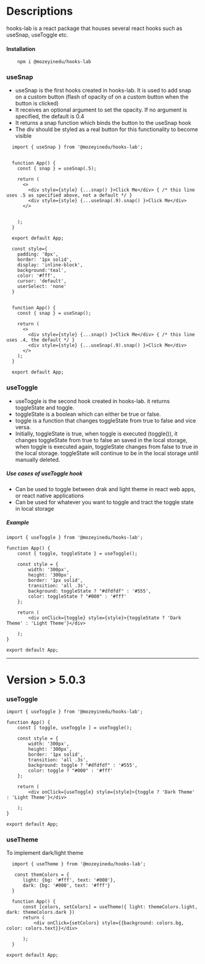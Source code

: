 # Descriptions

hooks-lab is a react package that houses several react hooks such as useSnap, useToggle etc.

#### Installation
```
    npm i @mozeyinedu/hooks-lab
```

### useSnap
* useSnap is the first hooks created in hooks-lab. It is used to add snap on a custom button (flash of opacity of on a custom button when the button is clicked)
* It receives an optional argument to set the opacity. If no argument is specified, the default is 0.4 
* It returns a snap function which binds the button to the useSnap hook
* The div should be styled as a real button for this functionality to become visible

```
  import { useSnap } from '@mozeyinedu/hooks-lab';

    
  function App() {
    const { snap } = useSnap(.5);
  
    return (
      <>
        <div style={style} {...snap() }>Click Me</div> { /* this line uses .5 as specified above, not a default */ }
        <div style={style} {...useSnap(.9).snap() }>Click Me</div>
      </>
        
        
    );
  }

  export default App;

  const style={
    padding: '8px',
    border: '1px solid',
    display: 'inline-block',
    background:'teal',
    color: '#fff',
    cursor: 'default',
    userSelect: 'none'
  }

```

```

  function App() {
    const { snap } = useSnap();
  
    return (
      <>
        <div style={style} {...snap() }>Click Me</div> { /* this line uses .4, the default */ }
        <div style={style} {...useSnap(.9).snap() }>Click Me</div>
      </>
    );
  }

  export default App;

```


### useToggle

* useToggle is the second hook created in hooks-lab. it returns toggleState and toggle.
* toggleState is a boolean which can either be true or false.
* toggle is a function that changes toggleState from true to false and vice versa.
* Initially, toggleState is true, when toggle is executed (toggle()), it changes toggleState from true to false an saved in the local storage, when toggle is executed again, toggleState changes from false to true in the local storage. toggleState will continue to be in the local storage until manually deleted.

##### Use cases of useToggle hook
* Can be used to toggle between drak and light theme in react web apps, or react native applications
* Can be used for whatever you want to toggle and tract the toggle state in local storage

##### Example

```
import { useToggle } from '@mozeyinedu/hooks-lab';

function App() {
    const { toggle, toggleState } = useToggle();

    const style = {
        width: '300px',
        height: '300px',
        border: '1px solid',
        transition: 'all .3s',
        background: toggleState ? "#dfdfdf" : '#555',
        color: toggleState ? "#000" : '#fff'
    };
    
    return (
        <div onClick={toggle} style={style}>{toggleState ? 'Dark Theme' : 'Light Theme'}</div>
        
    );
}

export default App;

```



-----------------------------------------------------------------------


# Version > 5.0.3

### useToggle


```
import { useToggle } from '@mozeyinedu/hooks-lab';

function App() {
    const [ toggle, useToggle ] = useToggle();

    const style = {
        width: '300px',
        height: '300px',
        border: '1px solid',
        transition: 'all .3s',
        background: toggle ? "#dfdfdf" : '#555',
        color: toggle ? "#000" : '#fff'
    };
    
    return (
        <div onClick={useToggle} style={style}>{toggle ? 'Dark Theme' : 'Light Theme'}</div>
        
    );
}

export default App;

```

### useTheme
To implement dark/light theme

```
  import { useTheme } from '@mozeyinedu/hooks-lab';

   const themColors = {
      light: {bg: '#fff', text: '#000'},
      dark: {bg: '#000', text: '#fff'}
  }

  function App() {
      const [colors, setColors] = useTheme({ light: themeColors.light, dark: themeColors.dark })
      return (
          <div onClick={setColors} style={{background: colors.bg, color: colors.text}}</div>
          
      );
  }

export default App;
```